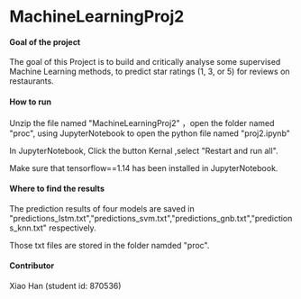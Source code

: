 # MachineLearningProj2

#### Goal of the project

The goal of this Project is to build and critically analyse some supervised Machine Learning methods, to predict star ratings (1, 3, or 5) for reviews on restaurants. 

#### How to run

Unzip the file named "MachineLearningProj2" ，open the folder named "proc", using JupyterNotebook to open the python file named "proj2.ipynb"

In JupyterNotebook, Click the button Kernal ,select  "Restart and run all".

Make sure that tensorflow==1.14 has been installed in JupyterNotebook.

#### Where to find the results

The prediction results of four models are saved in "predictions_lstm.txt","predictions_svm.txt","predictions_gnb.txt","predictions_knn.txt" respectively.

Those txt files are stored in the folder namded "proc".

#### Contributor

Xiao Han (student id: 870536)

